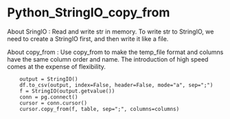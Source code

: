 # Python_StringIO_copy_from

About SringIO : Read and write str in memory. To write str to StringIO, we need to create a StringIO first, and then write it like a file.

About copy_from : Use copy_from to make the temp_file format and columns have the same column order and name. The introduction of high speed comes at the expense of flexibility.

~~~
    output = StringIO()
    df.to_csv(output, index=False, header=False, mode="a", sep=";")
    f = StringIO(output.getvalue())
    conn = pg.connect()
    cursor = conn.cursor()
    cursor.copy_from(f, table, sep=";", columns=columns)
~~~
